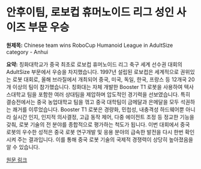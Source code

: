 # 안후이팀, 로보컵 휴머노이드 리그 성인 사이즈 부문 우승

**원제목:** Chinese team wins RoboCup Humanoid League in AdultSize category - Anhui

**요약:** 칭화대학교가 중국 최초로 로보컵 휴머노이드 리그 축구 세계 선수권 대회의 AdultSize 부문에서 우승을 차지했습니다. 1997년 설립된 로보컵은 세계적으로 권위있는 로봇 대회로, 올해 브라질에서 개최되어 중국, 미국, 독일, 한국, 프랑스 등 12개국 20개 이상의 팀이 참가했습니다. 칭화대는 자체 개발한 Booster T1 로봇을 사용하여 텍사스대학교 팀을 포함한 여러 상대팀을 제압하며 압도적인 경기력을 선보였습니다. 특히 결승전에서는 중국 농업대학교 팀을 꺾고 중국 대학팀이 금메달과 은메달을 모두 석권하는 쾌거를 이루었습니다.  Booster T1 로봇은 경량화, 민첩성, 내충격성 하드웨어뿐 아니라 실시간 인지, 인지적 의사결정, 고급 동작 제어, 다중 에이전트 조정 등 정교한 기능을 갖춰, 로봇 기술의 전 분야를 종합적으로 평가하는 척도가 됩니다.  이번 대회에서 중국 로봇의 우수한 성적은 중국 로봇 연구개발 및 응용 분야의 급속한 발전을 다시 한번 확인시켜 주는 결과입니다.  이를 통해 중국 로봇 기술의 국제적 경쟁력이 상당히 높아졌음을 알 수 있습니다.

[원문 링크](http://english.anhuinews.com/newscenter/sci/202507/t20250724_8661671.html)
